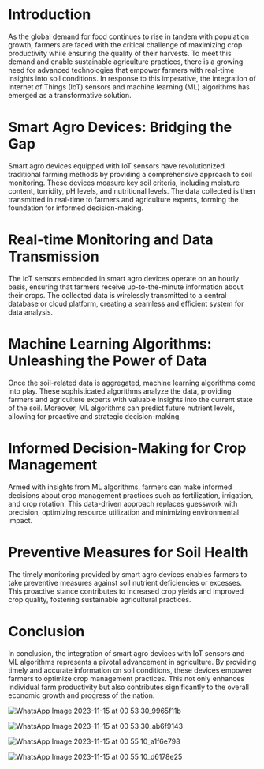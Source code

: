 # Introduction
As the global demand for food continues to rise in tandem with population growth, farmers are faced with the critical challenge of maximizing crop productivity while ensuring the quality of their harvests. To meet this demand and enable sustainable agriculture practices, there is a growing need for advanced technologies that empower farmers with real-time insights into soil conditions. In response to this imperative, the integration of Internet of Things (IoT) sensors and machine learning (ML) algorithms has emerged as a transformative solution.

# Smart Agro Devices: Bridging the Gap
Smart agro devices equipped with IoT sensors have revolutionized traditional farming methods by providing a comprehensive approach to soil monitoring. These devices measure key soil criteria, including moisture content, torridity, pH levels, and nutritional levels. The data collected is then transmitted in real-time to farmers and agriculture experts, forming the foundation for informed decision-making.

# Real-time Monitoring and Data Transmission
The IoT sensors embedded in smart agro devices operate on an hourly basis, ensuring that farmers receive up-to-the-minute information about their crops. The collected data is wirelessly transmitted to a central database or cloud platform, creating a seamless and efficient system for data analysis.

# Machine Learning Algorithms: Unleashing the Power of Data
Once the soil-related data is aggregated, machine learning algorithms come into play. These sophisticated algorithms analyze the data, providing farmers and agriculture experts with valuable insights into the current state of the soil. Moreover, ML algorithms can predict future nutrient levels, allowing for proactive and strategic decision-making.

# Informed Decision-Making for Crop Management
Armed with insights from ML algorithms, farmers can make informed decisions about crop management practices such as fertilization, irrigation, and crop rotation. This data-driven approach replaces guesswork with precision, optimizing resource utilization and minimizing environmental impact.

# Preventive Measures for Soil Health
The timely monitoring provided by smart agro devices enables farmers to take preventive measures against soil nutrient deficiencies or excesses. This proactive stance contributes to increased crop yields and improved crop quality, fostering sustainable agricultural practices.

# Conclusion
In conclusion, the integration of smart agro devices with IoT sensors and ML algorithms represents a pivotal advancement in agriculture. By providing timely and accurate information on soil conditions, these devices empower farmers to optimize crop management practices. This not only enhances individual farm productivity but also contributes significantly to the overall economic growth and progress of the nation.

![WhatsApp Image 2023-11-15 at 00 53 30_9965f11b](https://github.com/Jaiganesh2244/IOT-based-soil-fertility-analysis-using-ml/assets/150842358/08151daa-5fd6-4e14-ac4e-0b9ba90e125e)

![WhatsApp Image 2023-11-15 at 00 53 30_ab6f9143](https://github.com/Jaiganesh2244/IOT-based-soil-fertility-analysis-using-ml/assets/150842358/ab6deaba-1a9d-48fa-9064-2a3e475e5aca)

![WhatsApp Image 2023-11-15 at 00 55 10_a1f6e798](https://github.com/Jaiganesh2244/IOT-based-soil-fertility-analysis-using-ml/assets/150842358/63ea5d1e-ff79-4868-863e-0b52f1627f9f)

![WhatsApp Image 2023-11-15 at 00 55 10_d6178e25](https://github.com/Jaiganesh2244/IOT-based-soil-fertility-analysis-using-ml/assets/150842358/9eb2ba91-9c8b-45d5-b455-31488a5d08cc)

